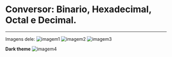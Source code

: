 # Conversor: Binario, Hexadecimal, Octal e Decimal.
---
 Imagens dele:
![imagem1](https://user-images.githubusercontent.com/83858687/126614959-89a53f3c-b047-44ed-83b3-046a82ea1daa.png)
![imagem2](https://user-images.githubusercontent.com/83858687/126615027-332fbf55-bd09-4f69-8882-ed34930b84ed.png)
![imagem3](https://user-images.githubusercontent.com/83858687/126615066-dbdd7788-10b8-4b78-9dc4-c476fa5eb2c3.png)

**Dark theme**
![imagem4](https://user-images.githubusercontent.com/83858687/126615096-171b2ec6-4b41-4e46-94e1-a6b01ac7a617.png)
